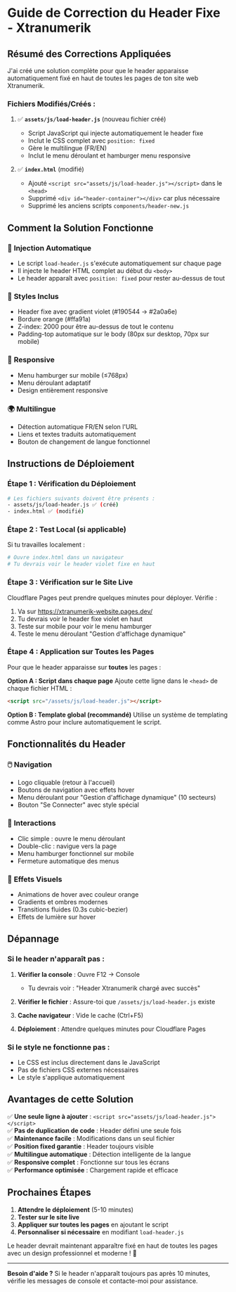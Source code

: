 # Guide de Correction du Header Fixe - Xtranumerik

## Résumé des Corrections Appliquées

J'ai créé une solution complète pour que le header apparaisse automatiquement fixé en haut de toutes les pages de ton site web Xtranumerik.

### Fichiers Modifiés/Créés :

1. ✅ **`assets/js/load-header.js`** (nouveau fichier créé)
   - Script JavaScript qui injecte automatiquement le header fixe
   - Inclut le CSS complet avec `position: fixed`
   - Gère le multilingue (FR/EN)
   - Inclut le menu déroulant et hamburger menu responsive

2. ✅ **`index.html`** (modifié)
   - Ajouté `<script src="assets/js/load-header.js"></script>` dans le `<head>`
   - Supprimé `<div id="header-container"></div>` car plus nécessaire
   - Supprimé les anciens scripts `components/header-new.js`

## Comment la Solution Fonctionne

### 🔧 **Injection Automatique**
- Le script `load-header.js` s'exécute automatiquement sur chaque page
- Il injecte le header HTML complet au début du `<body>`
- Le header apparaît avec `position: fixed` pour rester au-dessus de tout

### 🎨 **Styles Inclus**
- Header fixe avec gradient violet (#190544 → #2a0a6e)
- Bordure orange (#ffa91a) 
- Z-index: 2000 pour être au-dessus de tout le contenu
- Padding-top automatique sur le body (80px sur desktop, 70px sur mobile)

### 📱 **Responsive**
- Menu hamburger sur mobile (≤768px)
- Menu déroulant adaptatif
- Design entièrement responsive

### 🌍 **Multilingue**
- Détection automatique FR/EN selon l'URL
- Liens et textes traduits automatiquement
- Bouton de changement de langue fonctionnel

## Instructions de Déploiement

### Étape 1 : Vérification du Déploiement
```bash
# Les fichiers suivants doivent être présents :
- assets/js/load-header.js ✅ (créé)
- index.html ✅ (modifié)
```

### Étape 2 : Test Local (si applicable)
Si tu travailles localement :
```bash
# Ouvre index.html dans un navigateur
# Tu devrais voir le header violet fixe en haut
```

### Étape 3 : Vérification sur le Site Live
Cloudflare Pages peut prendre quelques minutes pour déployer. Vérifie :
1. Va sur https://xtranumerik-website.pages.dev/
2. Tu devrais voir le header fixe violet en haut
3. Teste sur mobile pour voir le menu hamburger
4. Teste le menu déroulant "Gestion d'affichage dynamique"

### Étape 4 : Application sur Toutes les Pages
Pour que le header apparaisse sur **toutes** les pages :

**Option A : Script dans chaque page**
Ajoute cette ligne dans le `<head>` de chaque fichier HTML :
```html
<script src="/assets/js/load-header.js"></script>
```

**Option B : Template global (recommandé)**
Utilise un système de templating comme Astro pour inclure automatiquement le script.

## Fonctionnalités du Header

### 🖱️ **Navigation**
- Logo cliquable (retour à l'accueil)
- Boutons de navigation avec effets hover
- Menu déroulant pour "Gestion d'affichage dynamique" (10 secteurs)
- Bouton "Se Connecter" avec style spécial

### 📲 **Interactions**
- Clic simple : ouvre le menu déroulant
- Double-clic : navigue vers la page
- Menu hamburger fonctionnel sur mobile
- Fermeture automatique des menus

### 🎯 **Effets Visuels**
- Animations de hover avec couleur orange
- Gradients et ombres modernes
- Transitions fluides (0.3s cubic-bezier)
- Effets de lumière sur hover

## Dépannage

### Si le header n'apparaît pas :
1. **Vérifier la console** : Ouvre F12 → Console
   - Tu devrais voir : "Header Xtranumerik chargé avec succès"

2. **Vérifier le fichier** : Assure-toi que `/assets/js/load-header.js` existe

3. **Cache navigateur** : Vide le cache (Ctrl+F5)

4. **Déploiement** : Attendre quelques minutes pour Cloudflare Pages

### Si le style ne fonctionne pas :
- Le CSS est inclus directement dans le JavaScript
- Pas de fichiers CSS externes nécessaires
- Le style s'applique automatiquement

## Avantages de cette Solution

✅ **Une seule ligne à ajouter** : `<script src="assets/js/load-header.js"></script>`  
✅ **Pas de duplication de code** : Header défini une seule fois  
✅ **Maintenance facile** : Modifications dans un seul fichier  
✅ **Position fixed garantie** : Header toujours visible  
✅ **Multilingue automatique** : Détection intelligente de la langue  
✅ **Responsive complet** : Fonctionne sur tous les écrans  
✅ **Performance optimisée** : Chargement rapide et efficace  

## Prochaines Étapes

1. **Attendre le déploiement** (5-10 minutes)
2. **Tester sur le site live** 
3. **Appliquer sur toutes les pages** en ajoutant le script
4. **Personnaliser si nécessaire** en modifiant `load-header.js`

Le header devrait maintenant apparaître fixé en haut de toutes les pages avec un design professionnel et moderne ! 🎉

---

**Besoin d'aide ?** Si le header n'apparaît toujours pas après 10 minutes, vérifie les messages de console et contacte-moi pour assistance.

